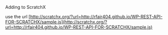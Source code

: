 Adding to ScratchX

use the url [http://scratchx.org/?url=http://rfair404.github.io/WP-REST-API-FOR-SCRATCHX/sample.js](http://scratchx.org/?url=http://rfair404.github.io/WP-REST-API-FOR-SCRATCHX/sample.js)
